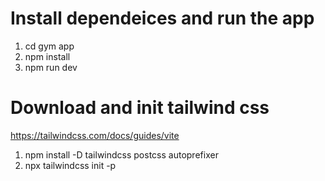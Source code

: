 # Install dependeices and run the app 
1. cd gym app
2. npm install
3. npm run dev

# Download and init tailwind css
https://tailwindcss.com/docs/guides/vite
1. npm install -D tailwindcss postcss autoprefixer
2. npx tailwindcss init -p
